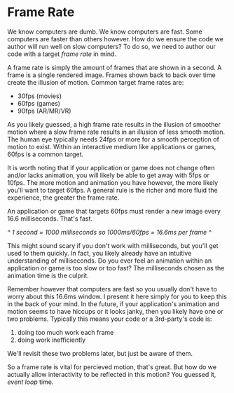 # Frame Rate

We know computers are dumb. We know computers are fast. Some computers are faster than others however. How do we ensure the code we author will run well on slow computers? To do so, we need to author our code with a target *frame rate* in mind.

A frame rate is simply the amount of frames that are shown in a second. A frame is a single rendered image. Frames shown back to back over time create the illusion of motion. Common target frame rates are:
- 30fps (movies)
- 60fps (games)
- 90fps (AR/MR/VR)

As you likely guessed, a high frame rate results in the illusion of smoother motion where a slow frame rate results in an illusion of less smooth motion. The human eye typically needs 24fps or more for a smooth perception of motion to exist. Within an interactive medium like applications or games, 60fps is a common target.

It is worth noting that if your application or game does not change often and/or lacks animation, you will likely be able to get away with 5fps or 10fps. The more motion and animation you have however, the more likely you'll want to target 60fps. A general rule is the richer and more fluid the experience, the greater the frame rate.

An application or game that targets 60fps must render a new image every 16.6 milliseconds. That's fast.

*^ 1 second = 1000 milliseconds so 1000ms/60fps = 16.6ms per frame ^*

This might sound scary if you don't work with milliseconds, but you'll get used to them quickly. In fact, you likely already have an intuitive understanding of milliseconds. Do you ever feel an  animation within an application or game is too slow or too fast? The milliseconds chosen as the animation time is the culprit.

Remember however that computers are fast so you usually don't have to worry about this 16.6ms window. I present it here simply for you to keep this in the back of your mind. In the future, if your application's animation and motion seems to have hiccups or it looks janky, then you likely have one or two problems. Typically this means your code or a 3rd-party's code is: 
1. doing too much work each frame
2. doing work inefficiently

We'll revisit these two problems later, but just be aware of them.

So a frame rate is vital for percieved motion, that's great. But how do we actually allow interactivity to be reflected in this motion? You guessed it, *event loop* time.
